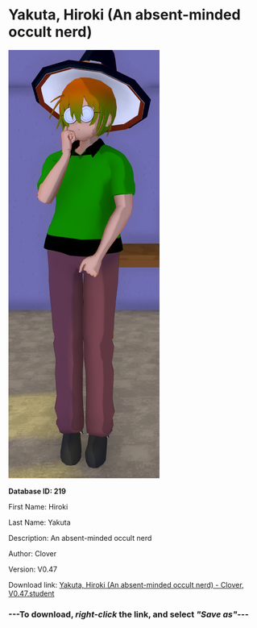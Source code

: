 # Yakuta, Hiroki (An absent-minded occult nerd)

<img src="https://raw.githubusercontent.com/Arbiter1223/Daigaku-Gurashi-Custom-Students/master/Students/Files/Yakuta%2C%20Hiroki%20(An%20absent-minded%20occult%20nerd).png" title="Yakuta, Hiroki (An absent-minded occult nerd) - Clover, V0.47">

**Database ID: 219**

First Name: Hiroki

Last Name: Yakuta

Description: An absent-minded occult nerd

Author: Clover

Version: V0.47

Download link: <a href="https://raw.githubusercontent.com/Arbiter1223/Daigaku-Gurashi-Custom-Students/master/Students/Files/Yakuta%2C%20Hiroki%20(An%20absent-minded%20occult%20nerd)%20-%20Clover%2C%20V0.47.student">Yakuta, Hiroki (An absent-minded occult nerd) - Clover, V0.47.student</a>

### ---**To download, _right-click_ the link, and select _"Save as"_**---
